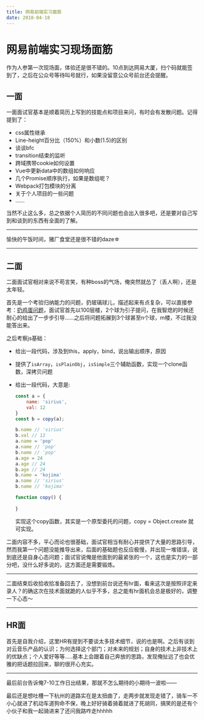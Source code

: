 ```yaml
---
title: 网易前端实习面筋
date: 2018-04-18
---
```


# 网易前端实习现场面筋

作为人参第一次现场面，体验还是很不错的。10点到达网易大厦，扫个码就能签到了，之后在公众号等待叫号就行，如果没留意公众号前台还会提醒。

## 一面

一面面试官基本是顺着简历上写到的技能点和项目来问，有时会有发散问题。记得提到了：

- css属性继承
- Line-height百分比（150%）和小数(1.5)的区别
- 谈谈bfc
- transition结束的监听
- 跨域携带cookie如何设置
- Vue中更新data中的数组如何响应
- 几个Promise顺序执行，如果是数组呢？
- Webpack打包模块的分离
- 关于个人项目的一些问题
- …...

当然不止这么多，总之依据个人简历的不同问题也会出入很多吧，还是要对自己写到和谈到的东西有全面的了解。

------

愉快的午饭时间，猪厂食堂还是很不错的daze☆

------

## 二面

二面面试官相对来说不苟言笑，有种boss的气场，俺突然就怂了（丢人啊），还是太年轻。

首先是一个考验归纳能力的问题，扔玻璃球儿，描述起来有点复杂，可以直接参考：[扔鸡蛋问题](https://gist.github.com/sing1ee/5971946)，面试官首先以100层楼，2个球为引子提问，在我智熄的时候还耐心的给出了一步步引导......之后将问题拓展到3个球甚至n个球，m楼，不过我没能答出来。

之后考察js基础：

- 给出一段代码，涉及到this，apply，bind，说出输出顺序，原因

- 提供了`isArray`，`isPlainObj`，`isSimple`三个辅助函数，实现一个clone函数，深拷贝问题

- 给出一段代码，大意是:

  ```javascript
  const a = {
      name: 'sirius',
      val: 12
  }
  const b = copy(a);

  b.name // 'sirius'
  b.val // 12
  a.name = 'pop'
  a.name // 'pop'
  b.name // 'pop'
  a.age = 24
  a.age // 24
  b.age // 24
  b.name = 'kojima'
  a.name // 'sirius'
  b.name // 'kojima'

  function copy() {
      
  }
  ```

  实现这个copy函数，其实是一个原型委托的问题，copy = Object.create 就可实现。

二面内容不多，平心而论也很基础，面试官相当有耐心并提供了大量的思路引导，然而我第一个问题没能推导出来，后面的基础题也反应极慢，并出现一堆错误，说到底还是自身心态问题；面试官说俺是他面到的最紧张的一个，这也是实力的一部分吧，没什么好多说的，这方面还是需要锻炼。

------

二面结束后收拾收拾准备回去了，没想到前台说还有hr面，看来这次是按照评定来录人？的确这次在技术面就跪的人似乎不多，总之能有hr面机会总是极好的，调整一下心态～

------

## HR面

首先是自我介绍，这里HR有提到不要谈太多技术细节，说的也是啊。之后有谈到对云音乐产品的认识；为何选择这个部门；对未来的规划；自身的技术上非技术上的优缺点；个人爱好等等.....基本上会跟着自己奔放的思路，发现俺扯远了也会优雅的把话题拉回来，聊的很开心充实。

------

最后前台告诉俺7-10工作日出结果，那就不怎么期待的小期待一波啦——

最后还是想吐槽一下杭州的道路实在是太扭曲了，走两步就发现走错了，骑车一不小心就进了机动车道狗命不保，晚上好好骑着骑着就进了死胡同，搞笑的是还有个小伙子和我一起骑进来了还问我路咋走hhhhh